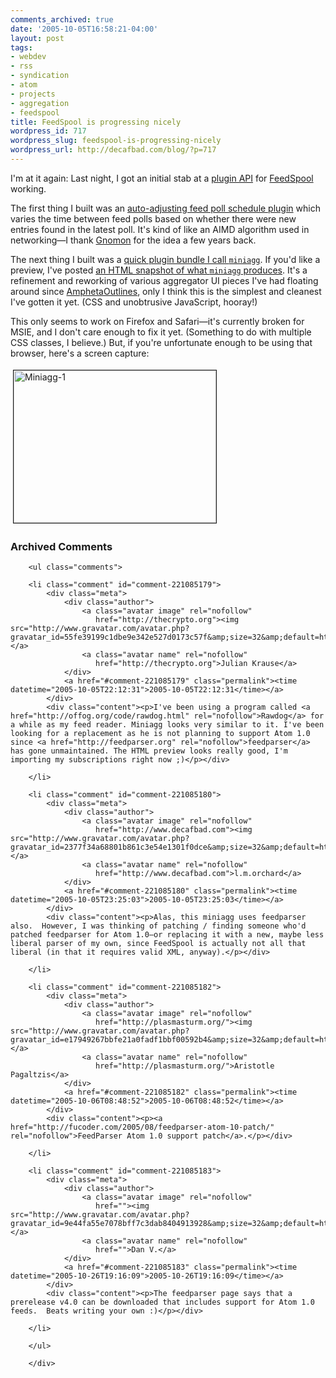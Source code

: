 ```yaml
---
comments_archived: true
date: '2005-10-05T16:58:21-04:00'
layout: post
tags:
- webdev
- rss
- syndication
- atom
- projects
- aggregation
- feedspool
title: FeedSpool is progressing nicely
wordpress_id: 717
wordpress_slug: feedspool-is-progressing-nicely
wordpress_url: http://decafbad.com/blog/?p=717
---
```

I'm at it again:  Last night, I got an initial stab at a [plugin API][api] for [FeedSpool][fs] working.

The first thing I built was an [auto-adjusting feed poll schedule plugin][vary] which varies the time between feed polls based on whether there were new entries found in the latest poll.  It's kind of like an AIMD algorithm used in networking—I thank [Gnomon][g] for the idea a few years back.

The next thing I built was a [quick plugin bundle I call `miniagg`][mini].  If you'd like a preview, I've posted [an HTML snapshot of what `miniagg` produces][mini_preview].  It's a refinement and reworking of various aggregator UI pieces I've had floating around since [AmphetaOutlines][amph], only I think this is the simplest and cleanest I've gotten it yet.  (CSS and unobtrusive JavaScript, hooray!)

This only seems to work on Firefox and Safari—it's currently broken for MSIE, and I don't care enough to fix it yet.  (Something to do with multiple CSS classes, I believe.)  But, if you're unfortunate enough to be using that browser, here's a screen capture:  

<a href="http://www.decafbad.com/blog_attachments/miniagg-1.jpg" onclick="window.open('http://www.decafbad.com/blog_attachments/miniagg-1.jpg','popup','width=984,height=742,scrollbars=no,resizable=yes,toolbar=no,directories=no,location=no,menubar=no,status=yes,left=0,top=0');return false"><img src="http://www.decafbad.com/blog_attachments/miniagg-1-tm.jpg" height="244" width="324" border="1" hspace="4" vspace="4" alt="Miniagg-1" /></a>

[g]: http://decafbad.com/blog/2003/09/29/dynamic-polling-freq-too#comment-1061
[amph]: http://decafbad.com/trac/wiki/AmphetaOutlines
[vary]: http://decafbad.com/trac/browser/trunk/feedspool/plugins/poll_schedule_vary.py
[api]: http://decafbad.com/trac/wiki/FeedSpool/Plugins
[fs]: http://decafbad.com/trac/wiki/FeedSpool
[mini]: http://decafbad.com/trac/browser/trunk/feedspool/plugins/miniagg/
[mini_preview]: http://decafbad.com/2005/10/miniagg/news-20051005-152956.html

<div id="comments" class="comments archived-comments">
            <h3>Archived Comments</h3>
            
        <ul class="comments">
            
        <li class="comment" id="comment-221085179">
            <div class="meta">
                <div class="author">
                    <a class="avatar image" rel="nofollow" 
                       href="http://thecrypto.org"><img src="http://www.gravatar.com/avatar.php?gravatar_id=55fe39199c1dbe9e342e527d0173c57f&amp;size=32&amp;default=http://mediacdn.disqus.com/1320279820/images/noavatar32.png"/></a>
                    <a class="avatar name" rel="nofollow" 
                       href="http://thecrypto.org">Julian Krause</a>
                </div>
                <a href="#comment-221085179" class="permalink"><time datetime="2005-10-05T22:12:31">2005-10-05T22:12:31</time></a>
            </div>
            <div class="content"><p>I've been using a program called <a href="http://offog.org/code/rawdog.html" rel="nofollow">Rawdog</a> for a while as my feed reader. Miniagg looks very similar to it. I've been looking for a replacement as he is not planning to support Atom 1.0 since <a href="http://feedparser.org" rel="nofollow">feedparser</a> has gone unmaintained. The HTML preview looks really good, I'm importing my subscriptions right now ;)</p></div>
            
        </li>
    
        <li class="comment" id="comment-221085180">
            <div class="meta">
                <div class="author">
                    <a class="avatar image" rel="nofollow" 
                       href="http://www.decafbad.com"><img src="http://www.gravatar.com/avatar.php?gravatar_id=2377f34a68801b861c3e54e1301f0dce&amp;size=32&amp;default=http://mediacdn.disqus.com/1320279820/images/noavatar32.png"/></a>
                    <a class="avatar name" rel="nofollow" 
                       href="http://www.decafbad.com">l.m.orchard</a>
                </div>
                <a href="#comment-221085180" class="permalink"><time datetime="2005-10-05T23:25:03">2005-10-05T23:25:03</time></a>
            </div>
            <div class="content"><p>Alas, this miniagg uses feedparser also.  However, I was thinking of patching / finding someone who'd patched feedparser for Atom 1.0—or replacing it with a new, maybe less liberal parser of my own, since FeedSpool is actually not all that liberal (in that it requires valid XML, anyway).</p></div>
            
        </li>
    
        <li class="comment" id="comment-221085182">
            <div class="meta">
                <div class="author">
                    <a class="avatar image" rel="nofollow" 
                       href="http://plasmasturm.org/"><img src="http://www.gravatar.com/avatar.php?gravatar_id=e17949267bbfe21a0fadf1bbf00592b4&amp;size=32&amp;default=http://mediacdn.disqus.com/1320279820/images/noavatar32.png"/></a>
                    <a class="avatar name" rel="nofollow" 
                       href="http://plasmasturm.org/">Aristotle Pagaltzis</a>
                </div>
                <a href="#comment-221085182" class="permalink"><time datetime="2005-10-06T08:48:52">2005-10-06T08:48:52</time></a>
            </div>
            <div class="content"><p><a href="http://fucoder.com/2005/08/feedparser-atom-10-patch/" rel="nofollow">FeedParser Atom 1.0 support patch</a>.</p></div>
            
        </li>
    
        <li class="comment" id="comment-221085183">
            <div class="meta">
                <div class="author">
                    <a class="avatar image" rel="nofollow" 
                       href=""><img src="http://www.gravatar.com/avatar.php?gravatar_id=9e44fa55e7078bff7c3dab8404913928&amp;size=32&amp;default=http://mediacdn.disqus.com/1320279820/images/noavatar32.png"/></a>
                    <a class="avatar name" rel="nofollow" 
                       href="">Dan V.</a>
                </div>
                <a href="#comment-221085183" class="permalink"><time datetime="2005-10-26T19:16:09">2005-10-26T19:16:09</time></a>
            </div>
            <div class="content"><p>The feedparser page says that a prerelease v4.0 can be downloaded that includes support for Atom 1.0 feeds.  Beats writing your own :)</p></div>
            
        </li>
    
        </ul>
    
        </div>
    